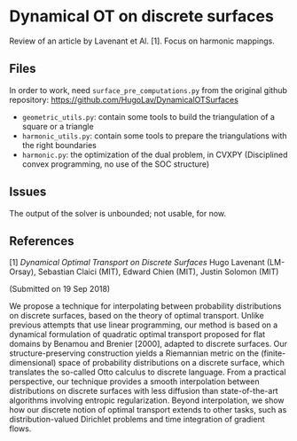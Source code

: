 # Dynamical OT on discrete surfaces

Review of an article by Lavenant et Al. [1]. Focus on harmonic mappings.

## Files

In order to work, need `surface_pre_computations.py` from the original github repository: https://github.com/HugoLav/DynamicalOTSurfaces

* `geometric_utils.py`: contain some tools to build the triangulation of a square or a triangle
* `harmonic_utils.py`: contain some tools to prepare the triangulations with the right boundaries
* `harmonic.py`: the optimization of the dual problem, in CVXPY (Disciplined convex programming, no use of the SOC structure)

## Issues

The output of the solver is unbounded; not usable, for now.

## References

[1] *Dynamical Optimal Transport on Discrete Surfaces*
Hugo Lavenant (LM-Orsay), Sebastian Claici (MIT), Edward Chien (MIT), Justin Solomon (MIT)

(Submitted on 19 Sep 2018)

We propose a technique for interpolating between probability distributions on discrete surfaces, based on the theory of optimal transport. Unlike previous attempts that use linear programming, our method is based on a dynamical formulation of quadratic optimal transport proposed for flat domains by Benamou and Brenier [2000], adapted to discrete surfaces. Our structure-preserving construction yields a Riemannian metric on the (finite-dimensional) space of probability distributions on a discrete surface, which translates the so-called Otto calculus to discrete language. From a practical perspective, our technique provides a smooth interpolation between distributions on discrete surfaces with less diffusion than state-of-the-art algorithms involving entropic regularization. Beyond interpolation, we show how our discrete notion of optimal transport extends to other tasks, such as distribution-valued Dirichlet problems and time integration of gradient flows.